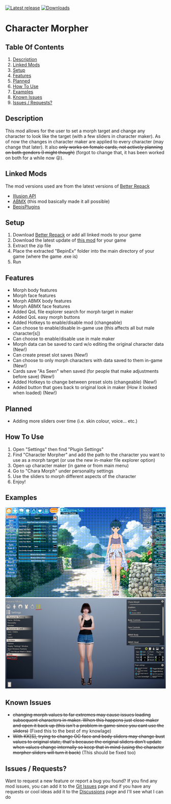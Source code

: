 [![Latest release](https://img.shields.io/github/release/Prolo1/Character-Morpher.svg?style=flat)](https://github.com/Prolo1/Character-Morpher/releases/latest)
[![Downloads](https://img.shields.io/github/downloads/Prolo1/Character-Morpher/total.svg?style=flat)](https://github.com/Prolo1/Character-Morpher/releases)

# Character Morpher

## Table Of Contents

1. [Description](#description)
2. [Linked Mods](#linked-mods)
3. [Setup](#setup)
4. [Features](#features)
5. [Planned](#planned)
6. [How To Use](#how-to-use)
7. [Examples](#examples)
8. [Known Issues](#known-issues)
69. [Issues / Requests?](#issues)

## Description

This mod allows for the user to set a morph target and change any character to look like the target (with a few sliders in character maker). As of now the changes in character maker are applied to every character (may change that later). It also ~~only works on female cards, not actively planning on both genders (I might though)~~ (forgot to change that, it has been worked on both for a while now 😜).

## Linked Mods

The mod versions used are from the latest versions of [Better Repack](https://dl.betterrepack.com/public/)

* [Illusion API](https://github.com/IllusionMods/IllusionModdingAPI)
* [ABMX](https://github.com/ManlyMarco/ABMX) (this mod basically made it all possible)
* [BepisPlugins](https://github.com/IllusionMods/BepisPlugins)

## Setup

1. Download [Better Repack](https://dl.betterrepack.com/public/) or add all linked mods to your game
2. Download the latest update of [this mod](https://github.com/Prolo1/Character-Morpher/releases/latest/) for your game
3. Extract the zip file
4. Place the extracted "BepinEx" folder into the main directory of your game (where the game .exe is)
5. Run

## Features

* Morph body features
* Morph face features
* Morph ABMX body features
* Morph ABMX face features
* Added QoL file explorer search for morph target in maker
* Added QoL easy morph buttons
* Added Hotkeys to enable/disable mod (changeable)
* Can choose to enable/disable in-game use (this affects all but male character[s])
* Can choose to enable/disable use in male maker
* Morph data can be saved to card w/o editing the original character data (New!)
* Can create preset slot saves (New!)
* Can choose to only morph characters with data saved to them in-game (New!)
* Cards save "As Seen" when saved (for people that make adjustments before save) (New!)
* Added Hotkeys to change between preset slots (changeable) (New!)
* Added button that goes back to original look in maker (How it looked when loaded) (New!)

## Planned

* Adding more sliders over time (i.e. skin colour, voice... etc.)

## How To Use

1. Open "Settings" then find "Plugin Settings"
2. Find "Character Morpher" and add the path to the character you want to use as a morph target (or use the new in-maker file explorer option)
3. Open up character maker (in game or from main menu)
4. Go to "Chara Morph" under personality settings
5. Use the sliders to morph different aspects of the character
69. Enjoy!

## Examples

![example gif](https://github.com/Prolo1/Example-images/blob/main/example%20chara%20morph%20v2.gif?raw=true)
![HS2 image](https://github.com/Prolo1/Example-images/blob/main/Screenshot%202022-03-29%20191817.png?raw=true)

## Known Issues

* ~~changing morph values to far extremes may cause issues loading subsequent characters in maker. When this happens just close maker and open it back up (this isn't a problem in game since you cant use the sliders)~~ (Fixed this to the best of my knowlage)
* ~~With KK[S], trying to change OG face and body sliders may change bust values to original state, that's because the original sliders don't update when values change internally so keep that in mind (using the character morpher sliders will turn it back)~~ (This should be fixed too)

## Issues / Requests? <a name="issues"></a>

Want to request a new feature or report a bug you found? If you find any mod issues, you can add it to the [Git Issues](https://github.com/Prolo1/Character-Morpher/issues) page and if you have any requests or cool ideas add it to the [Discussions](https://github.com/Prolo1/Character-Morpher/discussions) page and I'll see what I can do  
